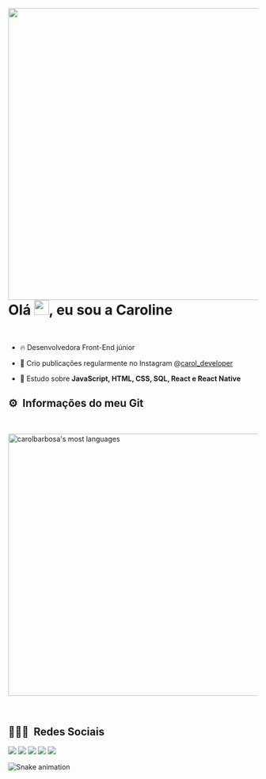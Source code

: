 
<img align="right" height="590em" src="https://raw.githubusercontent.com/gist/carolbarbosa101/d27c61331774bc40b95649f535fa6322/raw/80d5020f085710b00bfa562333827c071bbe1650/githubcard.svg"/>
<h1 align="left">Olá <img src="https://raw.githubusercontent.com/kaueMarques/kaueMarques/master/hi.gif" width="30px">, eu sou a Caroline</h1>
<br>

- 🔥 Desenvolvedora Front-End júnior 

- 🔭 Crio publicações regularmente no Instagram @[carol_developer](https://www.instagram.com/carol_developer/)

- 💬 Estudo sobre **JavaScript, HTML, CSS, SQL, React e React Native**
## ⚙️ &nbsp;Informações do meu Git
<br>
<p align="left">
<img width="530em" src="https://github-readme-stats.vercel.app/api/top-langs/?username=carolbarbosa101&layout=compact&theme=synthwave" alt="carolbarbosa's most languages"/>
</p>

<br>

## 👨🏽‍🦲 &nbsp;Redes Sociais

<div> 
  <a href="https://www.youtube.com/channel/UCvFCatDtfdvwKKXkndSAPiw" target="_blank"><img src="https://img.shields.io/badge/YouTube-FF0000?style=for-the-badge&logo=youtube&logoColor=white" target="_blank"></a>
  <a href="https://instagram.com/carol_developer" target="_blank"><img src="https://img.shields.io/badge/-Instagram-%23E4405F?style=for-the-badge&logo=instagram&logoColor=white" target="_blank"></a>
 	<a href="https://www.twitch.tv/carolzinha_101" target="_blank"><img src="https://img.shields.io/badge/Twitch-9146FF?style=for-the-badge&logo=twitch&logoColor=white" target="_blank"></a>
  <a href = "mailto:cmp.1a.caroline@gmail.com"><img src="https://img.shields.io/badge/-Gmail-%23333?style=for-the-badge&logo=gmail&logoColor=white" target="_blank"></a>
  <a href="https://www.linkedin.com/in/carolbarbosa/" target="_blank"><img src="https://img.shields.io/badge/-LinkedIn-%230077B5?style=for-the-badge&logo=linkedin&logoColor=white" target="_blank"></a> 
 
  ![Snake animation](https://github.com/carolbarbosa101/carolbarbosa101/blob/output/github-contribution-grid-snake.svg)
 
</div>
